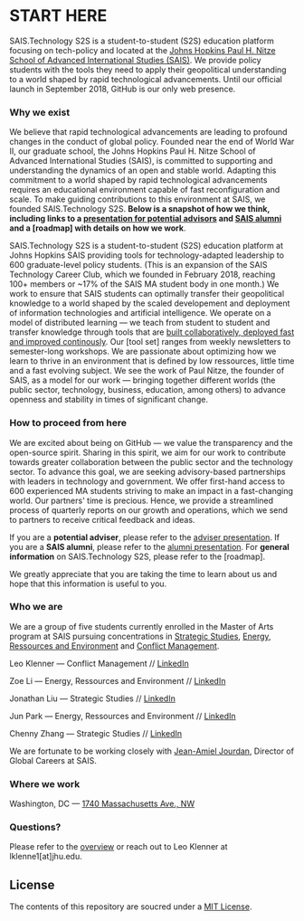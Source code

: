 # START HERE

SAIS.Technology S2S is a student-to-student (S2S) education platform focusing on tech-policy and located at the [Johns Hopkins Paul H. Nitze School of Advanced International Studies (SAIS)](https://www.sais-jhu.edu/). We provide policy students with the tools they need to apply their geopolitical understanding to a world shaped by rapid technological advancements. Until our official launch in September 2018, GitHub is our only web presence. 

### Why we exist

We believe that rapid technological advancements are leading to profound changes in the conduct of global policy. Founded near the end of World War II, our graduate school, the Johns Hopkins Paul H. Nitze School of Advanced International Studies (SAIS), is committed to supporting and understanding the dynamics of an open and stable world. Adapting this commitment to a world shaped by rapid technological advancements requires an educational environment capable of fast reconfiguration and scale. To make guiding contributions to this environment at SAIS, we founded SAIS.Technology S2S. **Below is a snapshot of how we think, including links to a [presentation for potential advisors](https://github.com/LeoQK/SAIS-Technology-S2S/blob/master/ADVISER%20deck.pdf) and [SAIS alumni](https://github.com/LeoQK/SAIS-Technology-S2S/blob/master/ALUMNI%20deck.pdf) and a [roadmap] with details on how we work**. 

SAIS.Technology S2S is a student-to-student (S2S) education platform at Johns Hopkins SAIS providing tools for technology-adapted leadership to 600 graduate-level policy students. (This is an expansion of the SAIS Technology Career Club, which we founded in February 2018, reaching 100+ members or ~17% of the SAIS MA student body in one month.) We work to ensure that SAIS students can optimally transfer their geopolitical knowledge to a world shaped by the scaled developement and deployment of information technologies and artificial intelligence. We operate on a model of distributed learning — we teach from student to student and transfer knowledge through tools that are [built collaboratively, deployed fast and improved continously](http://agilemanifesto.org/principles.html). Our [tool set] ranges from weekly newsletters to semester-long workshops. We are passionate about optimizing how we learn to thrive in an environment that is defined by low ressources, little time and a fast evolving subject. We see the work of Paul Nitze, the founder of SAIS, as a model for our work — bringing together different worlds (the public sector, technology, business, education, among others) to advance openness and stability in times of significant change.

### How to proceed from here

We are excited about being on GitHub — we value the transparency and the open-source spirit. Sharing in this spirit, we aim for our work to contribute towards greater collaboration between the public sector and the technology sector. To advance this goal, we are seeking advisory-based partnerships with leaders in technology and government. We offer first-hand access to 600 experienced MA students striving to make an impact in a fast-changing world. Our partners' time is precious. Hence, we provide a streamlined process of quarterly reports on our growth and operations, which we send to partners to receive critical feedback and ideas. 

If you are a **potential adviser**, please refer to the [adviser presentation](https://github.com/LeoQK/SAIS-Technology-S2S/blob/master/ADVISER%20deck.pdf). If you are a **SAIS alumni**, please refer to the [alumni presentation](https://github.com/LeoQK/SAIS-Technology-S2S/blob/master/ALUMNI%20deck.pdf). For **general information** on SAIS.Technology S2S, please refer to the [roadmap]. 

We greatly appreciate that you are taking the time to learn about us and hope that this information is useful to you. 

### Who we are

We are a group of five students currently enrolled in the Master of Arts program at SAIS pursuing concentrations in [Strategic Studies](https://www.sais-jhu.edu/content/strategic-studies#overview), [Energy, Ressources and Environment](http://www.sais-jhu.edu/content/energy-resources-and-environment#overview)  and [Conflict Management](http://www.sais-jhu.edu/content/conflict-management). 

Leo Klenner — Conflict Management // [LinkedIn](https://www.linkedin.com/in/leo-klenner-08029a168/)

Zoe Li — Energy, Ressources and Environment // [LinkedIn](https://www.linkedin.com/in/zoe-li-8029bab7/)

Jonathan Liu — Strategic Studies // [LinkedIn](https://www.linkedin.com/in/jonathan-liu-69087728/)

Jun Park — Energy, Ressources and Environment // [LinkedIn](https://www.linkedin.com/in/jiyunpark2018)

Chenny Zhang — Strategic Studies // [LinkedIn](https://www.linkedin.com/in/chennyzhang)

We are fortunate to be working closely with [Jean-Amiel Jourdan](https://www.linkedin.com/in/jeanamieljourdan), Director of Global Careers at SAIS. 

### Where we work

Washington, DC — [1740 Massachusetts Ave., NW](https://www.google.com/maps/place/1740+Massachusetts+Ave+NW,+Washington,+DC+20036/@38.90813,-77.0424677,17z/data=!3m1!4b1!4m5!3m4!1s0x89b7b7c73f5c1699:0xe6712ae3855d83b2!8m2!3d38.90813!4d-77.040279?hl=en)

### Questions?

Please refer to the [overview](https://github.com/LeoQK/SAIS-Technology-S2S/blob/master/Overview.md) or reach out to Leo Klenner at lklenne1[at]jhu.edu.

## License

The contents of this repository are soucred under a [MIT License](https://choosealicense.com/licenses/mit/).
